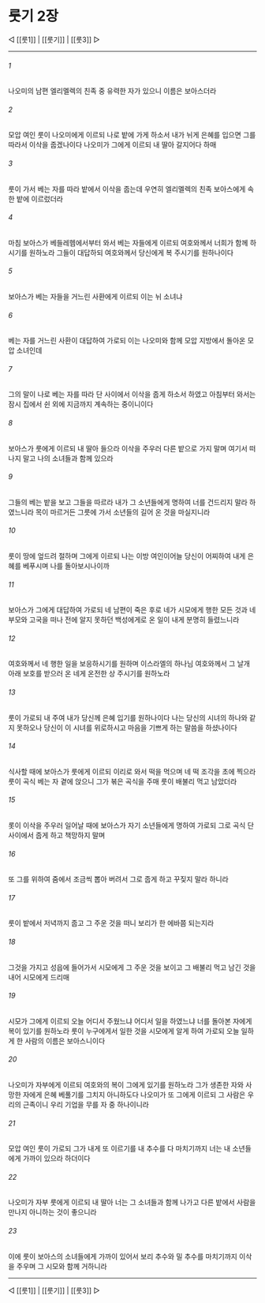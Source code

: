 # 룻기 2장

◁ [[룻1]] | [[룻기]] | [[룻3]] ▷
***

###### 1
나오미의 남편 엘리멜렉의 친족 중 유력한 자가 있으니 이름은 보아스더라

###### 2
모압 여인 룻이 나오미에게 이르되 나로 밭에 가게 하소서 내가 뉘게 은혜를 입으면 그를 따라서 이삭을 줍겠나이다 나오미가 그에게 이르되 내 딸아 갈지어다 하매

###### 3
룻이 가서 베는 자를 따라 밭에서 이삭을 줍는데 우연히 엘리멜렉의 친족 보아스에게 속한 밭에 이르렀더라

###### 4
마침 보아스가 베들레헴에서부터 와서 베는 자들에게 이르되 여호와께서 너희가 함께 하시기를 원하노라 그들이 대답하되 여호와께서 당신에게 복 주시기를 원하나이다

###### 5
보아스가 베는 자들을 거느린 사환에게 이르되 이는 뉘 소녀냐

###### 6
베는 자를 거느린 사환이 대답하여 가로되 이는 나오미와 함께 모압 지방에서 돌아온 모압 소녀인데

###### 7
그의 말이 나로 베는 자를 따라 단 사이에서 이삭을 줍게 하소서 하였고 아침부터 와서는 잠시 집에서 쉰 외에 지금까지 계속하는 중이니이다

###### 8
보아스가 룻에게 이르되 내 딸아 들으라 이삭을 주우러 다른 밭으로 가지 말며 여기서 떠나지 말고 나의 소녀들과 함께 있으라

###### 9
그들의 베는 밭을 보고 그들을 따르라 내가 그 소년들에게 명하여 너를 건드리지 말라 하였느니라 목이 마르거든 그릇에 가서 소년들의 길어 온 것을 마실지니라

###### 10
룻이 땅에 엎드려 절하며 그에게 이르되 나는 이방 여인이어늘 당신이 어찌하여 내게 은혜를 베푸시며 나를 돌아보시나이까

###### 11
보아스가 그에게 대답하여 가로되 네 남편이 죽은 후로 네가 시모에게 행한 모든 것과 네 부모와 고국을 떠나 전에 알지 못하던 백성에게로 온 일이 내게 분명히 들렸느니라

###### 12
여호와께서 네 행한 일을 보응하시기를 원하며 이스라엘의 하나님 여호와께서 그 날개 아래 보호를 받으러 온 네게 온전한 상 주시기를 원하노라

###### 13
룻이 가로되 내 주여 내가 당신께 은혜 입기를 원하나이다 나는 당신의 시녀의 하나와 같지 못하오나 당신이 이 시녀를 위로하시고 마음을 기쁘게 하는 말씀을 하셨나이다

###### 14
식사할 때에 보아스가 룻에게 이르되 이리로 와서 떡을 먹으며 네 떡 조각을 초에 찍으라 룻이 곡식 베는 자 곁에 앉으니 그가 볶은 곡식을 주매 룻이 배불리 먹고 남았더라

###### 15
롯이 이삭을 주우러 일어날 때에 보아스가 자기 소년들에게 명하여 가로되 그로 곡식 단 사이에서 줍게 하고 책망하지 말며

###### 16
또 그를 위하여 줌에서 조금씩 뽑아 버려서 그로 줍게 하고 꾸짖지 말라 하니라

###### 17
룻이 밭에서 저녁까지 줍고 그 주운 것을 떠니 보리가 한 에바쯤 되는지라

###### 18
그것을 가지고 성읍에 들어가서 시모에게 그 주운 것을 보이고 그 배불리 먹고 남긴 것을 내어 시모에게 드리매

###### 19
시모가 그에게 이르되 오늘 어디서 주웠느냐 어디서 일을 하였느냐 너를 돌아본 자에게 복이 있기를 원하노라 룻이 누구에게서 일한 것을 시모에게 알게 하여 가로되 오늘 일하게 한 사람의 이름은 보아스니이다

###### 20
나오미가 자부에게 이르되 여호와의 복이 그에게 있기를 원하노라 그가 생존한 자와 사망한 자에게 은혜 베풀기를 그치지 아니하도다 나오미가 또 그에게 이르되 그 사람은 우리의 근족이니 우리 기업을 무를 자 중 하나이니라

###### 21
모압 여인 룻이 가로되 그가 내게 또 이르기를 내 추수를 다 마치기까지 너는 내 소년들에게 가까이 있으라 하더이다

###### 22
나오미가 자부 룻에게 이르되 내 딸아 너는 그 소녀들과 함께 나가고 다른 밭에서 사람을 만나지 아니하는 것이 좋으니라

###### 23
이에 룻이 보아스의 소녀들에게 가까이 있어서 보리 추수와 밀 추수를 마치기까지 이삭을 주우며 그 시모와 함께 거하니라

***
◁ [[룻1]] | [[룻기]] | [[룻3]] ▷